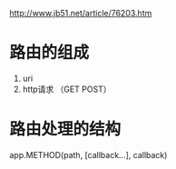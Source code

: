 http://www.jb51.net/article/76203.htm

路由的组成
==========
1. uri
2. http请求 （GET POST）

路由处理的结构
==============
app.METHOD(path, [callback...], callback)